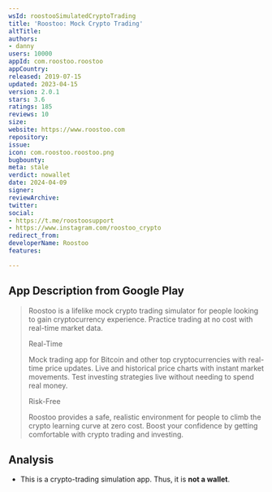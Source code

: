 ```yaml
---
wsId: roostooSimulatedCryptoTrading
title: 'Roostoo: Mock Crypto Trading'
altTitle: 
authors:
- danny
users: 10000
appId: com.roostoo.roostoo
appCountry: 
released: 2019-07-15
updated: 2023-04-15
version: 2.0.1
stars: 3.6
ratings: 185
reviews: 10
size: 
website: https://www.roostoo.com
repository: 
issue: 
icon: com.roostoo.roostoo.png
bugbounty: 
meta: stale
verdict: nowallet
date: 2024-04-09
signer: 
reviewArchive: 
twitter: 
social:
- https://t.me/roostoosupport
- https://www.instagram.com/roostoo_crypto
redirect_from: 
developerName: Roostoo
features: 

---
```


## App Description from Google Play

> Roostoo is a lifelike mock crypto trading simulator for people looking to gain cryptocurrency experience. Practice trading at no cost with real-time market data.
>
> Real-Time
>
> Mock trading app for Bitcoin and other top cryptocurrencies with real-time price updates. Live and historical price charts with instant market movements. Test investing strategies live without needing to spend real money.
>
> Risk-Free
> 
> Roostoo provides a safe, realistic environment for people to climb the crypto learning curve at zero cost. Boost your confidence by getting comfortable with crypto trading and investing.

## Analysis 

- This is a crypto-trading simulation app. Thus, it is **not a wallet**.